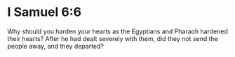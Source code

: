 # I Samuel 6:6

Why should you harden your hearts as the Egyptians and Pharaoh hardened their hearts? After he had dealt severely with them, did they not send the people away, and they departed?
